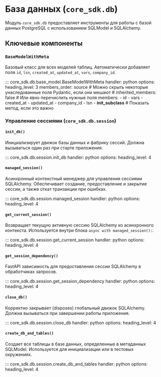 
# База данных (`core_sdk.db`)

Модуль `core_sdk.db` предоставляет инструменты для работы с базой данных PostgreSQL
с использованием SQLModel и SQLAlchemy.

## Ключевые компоненты

### `BaseModelWithMeta`
Базовый класс для всех моделей таблиц. Автоматически добавляет поля `id`, `lsn`, `created_at`, `updated_at`, `vars`, `company_id`.

::: core_sdk.db.base_model.BaseModelWithMeta
    handler: python
    options:
      heading_level: 3
      members_order: source
      # Можно скрыть некоторые унаследованные поля Pydantic, если они мешают
      # inherited_members: false
      # Или явно перечислить нужные поля
      members:
        - id
        - vars
        - created_at
        - updated_at
        - company_id
        - lsn
        - __init_subclass__ # Показать метод, если это важно

### Управление сессиями (`core_sdk.db.session`)

#### `init_db()`
Инициализирует движок базы данных и фабрику сессий. Должна вызываться один раз при старте приложения.

::: core_sdk.db.session.init_db
    handler: python
    options:
      heading_level: 4

#### `managed_session()`
Асинхронный контекстный менеджер для управления сессиями SQLAlchemy. Обеспечивает создание, предоставление и закрытие сессии, а также откат транзакции при ошибках.

::: core_sdk.db.session.managed_session
    handler: python
    options:
      heading_level: 4

#### `get_current_session()`
Возвращает текущую активную сессию SQLAlchemy из асинхронного контекста. Используется внутри блока `async with managed_session():`.

::: core_sdk.db.session.get_current_session
    handler: python
    options:
      heading_level: 4

#### `get_session_dependency()`
FastAPI зависимость для предоставления сессии SQLAlchemy в обработчиках запросов.

::: core_sdk.db.session.get_session_dependency
    handler: python
    options:
      heading_level: 4

#### `close_db()`
Корректно закрывает (disposes) глобальный движок SQLAlchemy. Должна вызываться при завершении работы приложения.

::: core_sdk.db.session.close_db
    handler: python
    options:
      heading_level: 4

#### `create_db_and_tables()`
Создает все таблицы в базе данных, определенные в метаданных SQLModel. Используется для инициализации или в тестовых окружениях.

::: core_sdk.db.session.create_db_and_tables
    handler: python
    options:
      heading_level: 4